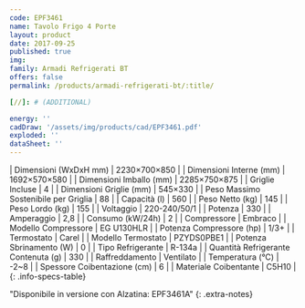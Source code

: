 ```yaml
---
code: EPF3461
name: Tavolo Frigo 4 Porte
layout: product
date: 2017-09-25
published: true
img:
family: Armadi Refrigerati BT
offers: false
permalink: /products/armadi-refrigerati-bt/:title/

[//]: # (ADDITIONAL)

energy: ''
cadDraw: '/assets/img/products/cad/EPF3461.pdf'
exploded: ''
dataSheet: ''
---
```



| Dimensioni (WxDxH mm) | 2230×700×850 |
| Dimensioni Interne (mm) | 1692×570×580 |
| Dimensioni Imballo (mm) | 2285×750×875 |
| Griglie Incluse | 4 |
| Dimensioni Griglie (mm) | 545×330 |
| Peso Massimo Sostenibile per Griglia | 88 |
| Capacità (l) | 560 |
| Peso Netto (kg) | 145 |
| Peso Lordo (kg) | 155 |
| Voltaggio | 220-240/50/1 |
| Potenza | 330 |
| Amperaggio | 2,8 |
| Consumo (kW/24h) | 2 |
| Compressore | Embraco |
| Modello Compressore | EG U130HLR |
| Potenza Compressore (hp) | 1/3+ |
| Termostato | Carel |
| Modello Termostato | PZYDS0PBE1 |
| Potenza Sbrinamento (W) | 0 |
| Tipo Refrigerante | R-134a |
| Quantità Refrigerante Contenuta (g) | 330 |
| Raffreddamento | Ventilato |
| Temperatura (°C) | -2~8 |
| Spessore Coibentazione (cm) | 6 |
| Materiale Coibentante | C5H10 |
{: .info-specs-table}

"Disponibile in versione con Alzatina: EPF3461A"
{: .extra-notes}
